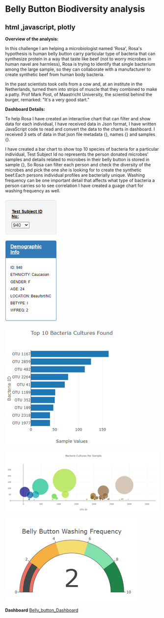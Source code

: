 # Belly Button Biodiversity analysis
## html ,javascript, plotly

**Overview of the analysis:**

In this challenge I am helping a microbiologist named 'Rosa', Rosa's hypothesis is human belly button carry particular type of bacteria that can synthesize protein in a way that taste like beef (not to worry microbes in human navel are harmless), Rosa is trying to identify that single bacterium among the large sample, so they can collaborate with a manufacturer to create synthetic beef from human body bacteria. 

In the past scientists took cells from a cow and, at an institute in the Netherlands, turned them into strips of muscle that they combined to make a patty. Prof Mark Post, of Maastricht University, the scientist behind the burger, remarked: "It's a very good start."

**Dashboard Details:**
 
To help Rosa I have created an interactive chart that can filter and show data for each individual, I have received data in Json format, I have written JavaScript code to read and convert the data to the charts in dashboard. I received 3 sets of data in that json file metadata {}, names {} and samples {}.

I have created a bar chart to show top 10 species of bacteria for a particular individual, Test Subject Id no represents the person donated microbes’ samples and details related to microbes in their belly button is stored in sample {}, So Rosa can filter each person and check the diversity of the microbes and pick the one she is looking for to create the synthetic beef.Each persons  individual profiles are bacterially unique. Washing frequency can be one important detail that affects what type of bacteria a person carries so to see correlation I have created a guage chart for washing frequency as well.

![image](images/key_value.PNG)

![image](images/bar.PNG)

![image](images/bubble.PNG)

![image](images/gauge.PNG)

**Dashboard** [Belly_button_Dashboard](https://reachme1212.github.io/plotlydiploy/)

